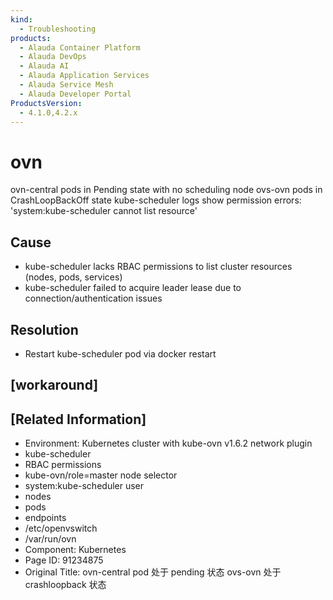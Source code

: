 ```yaml
---
kind:
  - Troubleshooting
products:
  - Alauda Container Platform
  - Alauda DevOps
  - Alauda AI
  - Alauda Application Services
  - Alauda Service Mesh
  - Alauda Developer Portal
ProductsVersion:
  - 4.1.0,4.2.x
---
```

<!-- A type of document that involves encountering a fault, diagnosing it, performing root cause analysis, and providing solutions. -->

# ovn

ovn-central pods in Pending state with no scheduling node ovs-ovn pods in CrashLoopBackOff state kube-scheduler logs show permission errors: 'system:kube-scheduler cannot list resource'

## Cause
- kube-scheduler lacks RBAC permissions to list cluster resources (nodes, pods, services)
- kube-scheduler failed to acquire leader lease due to connection/authentication issues

## Resolution
- Restart kube-scheduler pod via docker restart

## [workaround]

## [Related Information]
- Environment: Kubernetes cluster with kube-ovn v1.6.2 network plugin
- kube-scheduler
- RBAC permissions
- kube-ovn/role=master node selector
- system:kube-scheduler user
- nodes
- pods
- endpoints
- /etc/openvswitch
- /var/run/ovn
- Component: Kubernetes
- Page ID: 91234875
- Original Title: ovn-central pod 处于 pending 状态 ovs-ovn 处于 crashloopback 状态
